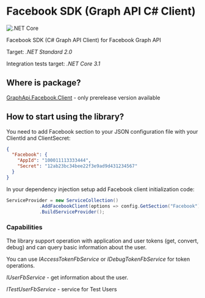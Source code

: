 # Facebook SDK (Graph API C# Client)
![.NET Core](https://github.com/devTaras/fb-dotnet-sdk/workflows/.NET%20Core/badge.svg?branch=master)

Facebook SDK (C# Graph API Client) for Facebook Graph API

Target: _.NET Standard 2.0_

Integration tests target: _.NET Core 3.1_

## Where is package? 
[GraphApi.Facebook.Client](https://www.nuget.org/packages/GraphApi.Facebook.Client/) - only prerelease version available

## How to start using the library?
You need to add Facebook section to your JSON configuration file with your ClientId and ClientSecret:

```json
{
  "Facebook": {
    "AppId": "100011113333444",
    "Secret": "12ab23bc34bee22f3e9ad9d431234567"
  }
}
```

In your dependency injection setup add Facebook client initialization code:

```c#
ServiceProvider = new ServiceCollection()
            .AddFacebookClient(options => config.GetSection("Facebook").Bind(options))
            .BuildServiceProvider();
```

### Capabilities
The library support operation with application and user tokens (get, convert, debug) and can query basic information about the user.

You can use _IAccessTokenFbService_ or _IDebugTokenFbService_ for token operations.

_IUserFbService_ - get information about the user.

_ITestUserFbService_ - service for Test Users

